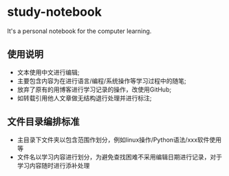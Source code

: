 # study-notebook
It's a personal notebook for the computer learning.

## 使用说明
* 文本使用中文进行编辑;
* 主要包含内容为在进行语言/编程/系统操作等学习过程中的随笔;
* 放弃了原有的用博客进行学习记录的操作，改使用GitHub;
* 如转载引用他人文章做无结构退行处理并进行标注;

## 文件目录编排标准
* 主目录下文件夹以包含范围作划分，例如linux操作/Python语法/xxx软件使用等
* 文件名以学习内容进行划分，为避免查找困难不采用编辑日期进行记录，对于学习内容随时进行添补处理
